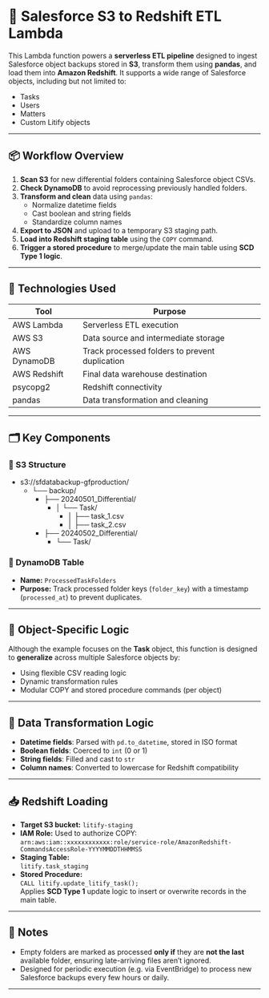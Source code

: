 # 🔄 Salesforce S3 to Redshift ETL Lambda

This Lambda function powers a **serverless ETL pipeline** designed to ingest Salesforce object backups stored in **S3**, transform them using **pandas**, and load them into **Amazon Redshift**. It supports a wide range of Salesforce objects, including but not limited to:

- Tasks  
- Users  
- Matters  
- Custom Litify objects  

---

## 📦 Workflow Overview

1. **Scan S3** for new differential folders containing Salesforce object CSVs.
2. **Check DynamoDB** to avoid reprocessing previously handled folders.
3. **Transform and clean** data using `pandas`:
   - Normalize datetime fields
   - Cast boolean and string fields
   - Standardize column names
4. **Export to JSON** and upload to a temporary S3 staging path.
5. **Load into Redshift staging table** using the `COPY` command.
6. **Trigger a stored procedure** to merge/update the main table using **SCD Type 1 logic**.

---

## 🔧 Technologies Used

| Tool             | Purpose                                      |
|------------------|----------------------------------------------|
| AWS Lambda       | Serverless ETL execution                     |
| AWS S3           | Data source and intermediate storage         |
| AWS DynamoDB     | Track processed folders to prevent duplication |
| AWS Redshift     | Final data warehouse destination             |
| psycopg2         | Redshift connectivity                        |
| pandas           | Data transformation and cleaning             |

---

## 🗂️ Key Components

### 📁 S3 Structure

- s3://sfdatabackup-gfproduction/
   - └── backup/
      - ├── 20240501_Differential/
         - │ └── Task/
            - │ ├── task_1.csv
            - │ ├── task_2.csv
      - ├── 20240502_Differential/
         - └── Task/


### 🔄 DynamoDB Table

- **Name:** `ProcessedTaskFolders`
- **Purpose:** Track processed folder keys (`folder_key`) with a timestamp (`processed_at`) to prevent duplicates.

---

## 🧪 Object-Specific Logic

Although the example focuses on the **Task** object, this function is designed to **generalize** across multiple Salesforce objects by:
- Using flexible CSV reading logic
- Dynamic transformation rules
- Modular COPY and stored procedure commands (per object)

---

## 🧼 Data Transformation Logic

- **Datetime fields**: Parsed with `pd.to_datetime`, stored in ISO format
- **Boolean fields**: Coerced to `int` (0 or 1)
- **String fields**: Filled and cast to `str`
- **Column names**: Converted to lowercase for Redshift compatibility

---

## 📥 Redshift Loading

- **Target S3 bucket:** `litify-staging`
- **IAM Role:** Used to authorize COPY:  
  `arn:aws:iam::xxxxxxxxxxxx:role/service-role/AmazonRedshift-CommandsAccessRole-YYYYMMDDTHHMMSS`
- **Staging Table:**  
  `litify.task_staging`
- **Stored Procedure:**  
  `CALL litify.update_litify_task();`  
  Applies **SCD Type 1** update logic to insert or overwrite records in the main table.

---

## 🧠 Notes

- Empty folders are marked as processed **only if** they are **not the last** available folder, ensuring late-arriving files aren’t ignored.
- Designed for periodic execution (e.g. via EventBridge) to process new Salesforce backups every few hours or daily.

---




